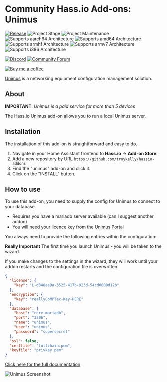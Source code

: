 
# Community Hass.io Add-ons: Unimus

[![Release][release-shield]][release] ![Project Stage][project-stage-shield]
![Project Maintenance][maintenance-shield] ![Supports aarch64 Architecture][aarch64-shield]
![Supports amd64 Architecture][amd64-shield] ![Supports armhf Architecture][armhf-shield]
![Supports armv7 Architecture][armv7-shield] ![Supports i386 Architecture][i386-shield]

[![Discord][discord-shield]][discord] [![Community Forum][forum-shield]][forum]

[![Buy me a coffee][buymeacoffee-shield]][buymeacoffee]

[Unimus][unimus-home] is a networking equipment configuration management solution.

## About

**IMPORTANT**: _Unimus is a paid service for more than 5 devices_

The Hass.io Unimus add-on allows you to run a local Unimus server.

## Installation

The installation of this add-on is straightforward and easy to do.

1. Navigate in your Home Assistant frontend to **Hass.io** -> **Add-on Store**.
1. Add a new repository by URL `https://github.com/troykelly/hassio-addons`
1. Find the "unimus" add-on and click it.
1. Click on the "INSTALL" button.

## How to use

To use this add-on, you need to supply the config for Unimus to connect to your database.

- Requires you have a mariadb server available (can I suggest another addon)
- You will need your licence key from the [Unimus Portal][unimus-portal]

You always need to provide the following entries within the configuration:

**Really Important**
The first time you launch Unimus - you will be taken to the wizard.

If you make changes to the settings in the wizard, they will work until 
your addon restarts and the configuration file is overwritten.

```json
{
  "license": {
    "key": "L-d348ee9a-3525-417b-923d-54cd0008d12b"
  },
  "encryption": {
    "key": "reallyCoMPlex-Key-HERE"
  },
  "database": {
    "host": "core-mariadb",
    "port": "3306",
    "name": "unimus",
    "user": "unimus",
    "password": "supersecret"
  },
  "ssl": false,
  "certfile": "fullchain.pem",
  "keyfile": "privkey.pem"
}
```

[Click here for the full documentation][docs]

![Unimus Screenshot][screenshot]

[buymeacoffee-shield]: https://www.buymeacoffee.com/assets/img/guidelines/download-assets-sm-2.svg
[buymeacoffee]: https://www.buymeacoffee.com/UzEsqIw
[discord-shield]: https://img.shields.io/discord/478094546522079232.svg
[discord]: https://discord.me/hassioaddons
[docs]: https://github.com/troykelly/hassio-addon-unimus/blob/master/README.md
[forum-shield]: https://img.shields.io/badge/community-forum-brightgreen.svg
[forum]: https://community.home-assistant.io/c/hass-io
[maintenance-shield]: https://img.shields.io/maintenance/yes/2019.svg
[project-stage-shield]: https://img.shields.io/badge/project%20stage-experimental-yellow.svg
[release-shield]: https://img.shields.io/badge/version-v2.0.10-blue.svg
[release]: https://github.com/troykelly/hassio-addon-unimus/tree/v2.0.10
[screenshot]: https://unimus.net/images/screenshots/3.png
[aarch64-shield]: https://img.shields.io/badge/aarch64-yes-green.svg
[amd64-shield]: https://img.shields.io/badge/amd64-yes-green.svg
[armhf-shield]: https://img.shields.io/badge/armhf-yes-green.svg
[armv7-shield]: https://img.shields.io/badge/armv7-yes-green.svg
[i386-shield]: https://img.shields.io/badge/i386-yes-green.svg
[unimus-home]: https://unimus.net/
[unimus-portal]: https://portal.unimus.net/
